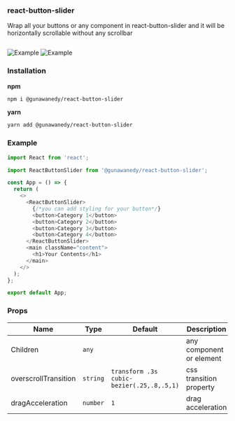 ### react-button-slider

Wrap all your buttons or any component in react-button-slider and it will be horizontally scrollable without any scrollbar

<a href="https://www.npmjs.com/package/@gunawanedy/react-button-slider" target="\_parent">
  <img alt="" src="https://img.shields.io/npm/dt/@gunawanedy/react-button-slider" />
</a>

![Example](https://drive.google.com/uc?export=view&id=1CK85t9jzbater42QeO70LAGVhpZrUYa1)
![Example](https://drive.google.com/uc?export=view&id=16xkDfdRIc6Xrv2KYmXFsFc-AY15TrGnL)

### Installation

**npm**

```bash
npm i @gunawanedy/react-button-slider
```

**yarn**

```bash
yarn add @gunawanedy/react-button-slider
```

### Example

```js
import React from 'react';

import ReactButtonSlider from '@gunawanedy/react-button-slider';

const App = () => {
  return (
    <>
      <ReactButtonSlider>
        {/*you can add styling for your button*/}
        <button>Category 1</button>
        <button>Category 2</button>
        <button>Category 3</button>
        <button>Category 4</button>
      </ReactButtonSlider>
      <main className="content">
        <h1>Your Contents</h1>
      </main>
    </>
  );
};

export default App;
```

### Props

| Name                 | Type     | Default                                   | Description              |
| -------------------- | -------- | ----------------------------------------- | ------------------------ |
| Children             | `any`    |                                           | any component or element |
| overscrollTransition | `string` | `transform .3s cubic-bezier(.25,.8,.5,1)` | css transition property  |
| dragAcceleration     | `number` | `1`                                       | drag acceleration        |
